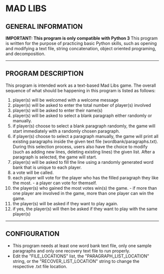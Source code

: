 # MAD LIBS

## GENERAL INFORMATION
<b>IMPORTANT: This program is only compatible with Python 3 </b>
This program is written for the purpose of practicing basic Python skills, such as opening and modifying a text file, string concatenation, object oriented programing, and decomposition.

---
## PROGRAM DESCRIPTION
This program is intended work as a text-based Mad Libs game. The overall sequence of what should be happening in this program is listed as follows:
1. player(s) will be welcomed with a welcome message
2. player(s) will be asked to enter the total number of player(s) involved
3. player(s) will be asked to enter their name(s)
4. player(s) will be asked to select a blank paragraph either randomly or manually.
5. if player(s) choose to select a blank paragraph randomly, the game will start immediately with a randomly chosen paragraph.
6. if player(s) choose to select a paragraph manually, the game will print all existing paragraphs inside the given text file (wordbank/paragraphs.txt). During this selection process, users also have the choice to modify (such as adding new lines, deleting existing lines) the given list. After a paragraph is selected, the game will start.
7. player(s) will be asked to fill the line using a randomly generated word bank that is unique to each player.
8. a vote will be called.
9. each player will vote for the player who has the filled paragraph they like the most.
        - a player can vote for themself.
10. the player(s) who gained the most votes win(s) the game.
        - if more than one player are involved in the game, more than one player can win the game.
11. the player(s) will be asked if they want to play again.
12. if yes, the player(s) will then be asked if they want to play with the same player(s)

---
## CONFIGURATION
- This program needs at least one word bank text file, only one sample paragraphs and only one recovery text file to run properly.
- Edit the "FILE_LOCATIONS" list, the "PARAGRAPH_LIST_LOCATION" string, or the "RECOVER_LIST_LOCATION" string to change the respective .txt file location.
